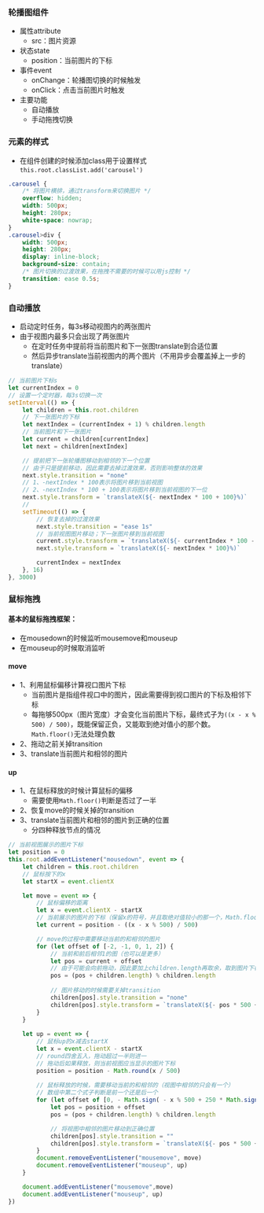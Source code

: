 ### 轮播图组件
- 属性attribute
  - src：图片资源
- 状态state
  - position：当前图片的下标
- 事件event
  - onChange：轮播图切换的时候触发
  - onClick：点击当前图片时触发
- 主要功能
  - 自动播放
  - 手动拖拽切换
### 元素的样式
- 在组件创建的时候添加class用于设置样式```this.root.classList.add('carousel')```
```css
.carousel {
    /* 将图片横排，通过transform来切换图片 */
    overflow: hidden;
    width: 500px;
    height: 280px;
    white-space: nowrap;
}
.carousel>div {
    width: 500px;
    height: 280px;
    display: inline-block;
    background-size: contain;
    /* 图片切换的过渡效果，在拖拽不需要的时候可以用js控制 */
    transition: ease 0.5s;
}
```
### 自动播放
- 启动定时任务，每3s移动视图内的两张图片
- 由于视图内最多只会出现了两张图片
  - 在定时任务中提前将当前图片和下一张图translate到合适位置
  - 然后异步translate当前视图内的两个图片（不用异步会覆盖掉上一步的translate）
```javascript
// 当前图片下标s
let currentIndex = 0
// 设置一个定时器，每3s切换一次
setInterval(() => {
    let children = this.root.children
    // 下一张图片的下标
    let nextIndex = (currentIndex + 1) % children.length
	// 当前图片和下一张图片
    let current = children[currentIndex]
    let next = children[nextIndex]

    // 提前把下一张轮播图移动到相邻的下一个位置
    // 由于只是提前移动，因此需要去掉过渡效果，否则影响整体的效果
    next.style.transition = "none"
    // 1、-nextIndex * 100表示将图片移到当前视图
    // 2、-nextIndex * 100 + 100表示将图片移到当前视图的下一位
    next.style.transform = `translateX(${- nextIndex * 100 + 100}%)`
    //
    setTimeout(() => {
        // 恢复去掉的过渡效果
        next.style.transition = "ease 1s"
        // 当前视图图片移动；下一张图片移到当前视图
        current.style.transform = `translateX(${- currentIndex * 100 - 100}%)`
        next.style.transform = `translateX(${- nextIndex * 100}%)`

        currentIndex = nextIndex
    }, 16)
}, 3000)
```
### 鼠标拖拽
#### 基本的鼠标拖拽框架：
- 在mousedown的时候监听mousemove和mouseup
- 在mouseup的时候取消监听
#### move
- 1、利用鼠标偏移计算视口图片下标
  - 当前图片是指组件视口中的图片，因此需要得到视口图片的下标及相邻下标
  - 每拖够500px（图片宽度）才会变化当前图片下标，最终式子为```((x - x % 500) / 500)```，既能保留正负，又能取到绝对值小的那个数。```Math.floor()```无法处理负数
- 2、拖动之前关掉transition
- 3、translate当前图片和相邻的图片
#### up
- 1、在鼠标释放的时候计算鼠标的偏移
  - 需要使用```Math.floor()```判断是否过了一半
- 2、恢复move的时候关掉的transition
- 3、translate当前图片和相邻的图片到正确的位置
  - 分四种释放节点的情况
```javascript
// 当前视图展示的图片下标
let position = 0
this.root.addEventListener("mousedown", event => {
    let children = this.root.children
    // 鼠标按下的x
    let startX = event.clientX

    let move = event => {
        // 鼠标偏移的距离
        let x = event.clientX - startX
        // 当前展示的图片的下标（保留x的符号，并且取绝对值较小的那一个，Math.floor()无法满足条件）
        let current = position - ((x - x % 500) / 500)

        // move的过程中需要移动当前的和相邻的图片
        for (let offset of [-2, -1, 0, 1, 2]) {
            // 当前和前后相邻1的图（也可以是更多）
            let pos = current + offset
            // 由于可能会向前拖动，因此要加上children.length再取余，取到图片下标
            pos = (pos + children.length) % children.length
            
            // 图片移动的时候需要关掉transition
            children[pos].style.transition = "none"
            children[pos].style.transform = `translateX(${- pos * 500 + offset * 500 + x % 500}px)`
        }
    }
    
    let up = event => {
        // 鼠标up的x减去startX
        let x = event.clientX - startX
        // round四舍五入，拖动超过一半则进一
        // 拖动后如果释放，则当前视图应当显示的图片下标
        position = position - Math.round(x / 500)
        
        // 鼠标释放的时候，需要移动当前的和相邻的（视图中相邻的只会有一个）
        // 数组中第二个式子判断是前一个还是后一个
        for (let offset of [0, - Math.sign( - x % 500 + 250 * Math.sign(x))]) {
            let pos = position + offset
            pos = (pos + children.length) % children.length

            // 将视图中相邻的图片移动到正确位置
            children[pos].style.transition = ""
            children[pos].style.transform = `translateX(${- pos * 500 + offset * 500}px)`
        }
        document.removeEventListener("mousemove", move)
        document.removeEventListener("mouseup", up)
    }

    document.addEventListener("mousemove",move)
    document.addEventListener("mouseup", up)
})
```
